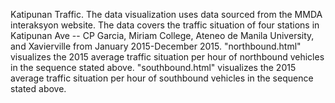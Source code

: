 Katipunan Traffic.
  The data visualization uses data sourced from the MMDA interaksyon website. The data covers the traffic situation of four stations in Katipunan Ave -- CP Garcia, Miriam College, Ateneo de Manila University, and Xavierville from January 2015-December 2015. "northbound.html" visualizes the 2015 average traffic situation per hour of northbound vehicles in the sequence stated above. "southbound.html" visualizes the 2015 average traffic situation per hour of southbound vehicles in the sequence stated above. 
